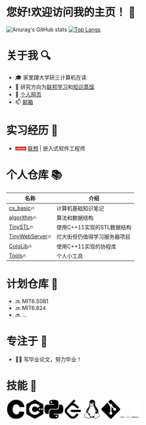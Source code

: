 # 您好!欢迎访问我的主页！  👋

![Anurag's GitHub stats](https://github-readme-stats.vercel.app/api?username=JYLiang22&count_private=true&hide=prs,issues,contribs&include_all_commits=true&show_icons=true&theme=prussian)
[![Top Langs](https://github-readme-stats.vercel.app/api/top-langs/?username=JYLiang22&layout=compact&theme=rose)](https://github.com/JYLiang22/github-readme-stats)


# 关于我  🔍

- 🎓 家里蹲大学研三计算机在读
- 🧐 研究方向为[联邦学习](https://en.wikipedia.org/wiki/Federated_learning)和[知识蒸馏](https://arxiv.org/abs/1503.02531)
- 🔗 [个人网页](https://jyliang22.github.io/)
- 📫 [邮箱](jyliang22@qq.com)


# 实习经历 💼

- <img src="../image/Lenovo.jpg" width="6%" /> [联想](https://www.lenovo.com/us/en/) | 嵌入式软件工程师


# 个人仓库 📚

| 名称 | 介绍 |
| -- | -- |
| [cs_basic](https://github.com/JYLiang22/cs_basic)🔥 | 计算机基础知识笔记 |
| [algorithm](https://github.com/JYLiang22/algorithm)🔥 | 算法和数据结构 |
| [TinySTL](https://github.com/JYLiang22/TinySTL)🔥 | 使用C++11实现的STL数据结构 |
| [TinyWebServer](https://github.com/JYLiang22/TinyWebServer)🔥 | 烂大街但仍值得学习服务器项目 |
| [ColoLib](https://github.com/JYLiang22/ColoLib)🔥 |  使用C++11实现的协程库 |
| [Tools](https://github.com/JYLiang22/Tools)🔥 | 个人小工具 |


# 计划仓库 🚩

- 🔜 MIT6.S081
- 🔜 MIT6.824
- 🔜 ...


# 专注于 🎯

- 😵‍💫 写毕业论文，努力毕业！


# 技能 🧰

<div style="display: flex;">
  <img src="../image/c.svg" width="10%" />
  <img src="../image/cplusplus.svg" width="10%" />
  <img src="../image/python.svg" width="10%" />
  <img src="../image/leetcode.svg" width="10%" />
  <img src="../image/linux.svg" width="10%" />
  <img src="../image/git.svg" width="10%" />
  <img src="../image/dot.svg" width="10%" />
</div>
